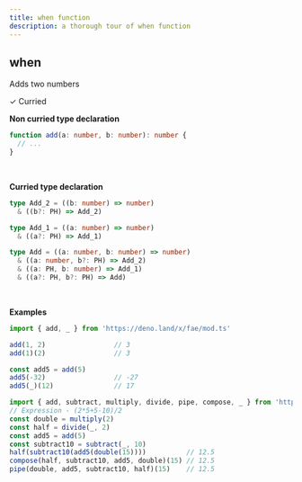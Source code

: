 ```yaml
---
title: when function
description: a thorough tour of when function
---
```


## when

Adds two numbers

&check; Curried
<!---
&#10539; Not curred
-->

**Non curried type declaration**
```typescript
function add(a: number, b: number): number {
  // ...
}
```
<br>

**Curried type declaration**

```typescript
type Add_2 = ((b: number) => number)
  & ((b?: PH) => Add_2)

type Add_1 = ((a: number) => number)
  & ((a?: PH) => Add_1)

type Add = ((a: number, b: number) => number)
  & ((a: number, b?: PH) => Add_2)
  & ((a: PH, b: number) => Add_1)
  & ((a?: PH, b?: PH) => Add)
```
<br>

**Examples**
```typescript
import { add, _ } from 'https://deno.land/x/fae/mod.ts'

add(1, 2)                 // 3
add(1)(2)                 // 3

const add5 = add(5)
add5(-32)                 // -27
add5(_)(12)               // 17
```
```typescript
import { add, subtract, multiply, divide, pipe, compose, _ } from 'https://deno.land/x/fae/mod.ts'
// Expression - (2*5+5-10)/2
const double = multiply(2)
const half = divide(_, 2)
const add5 = add(5)
const subtract10 = subtract(_, 10)
half(subtract10(add5(double(15))))          // 12.5
compose(half, subtract10, add5, double)(15) // 12.5
pipe(double, add5, subtract10, half)(15)    // 12.5
```
